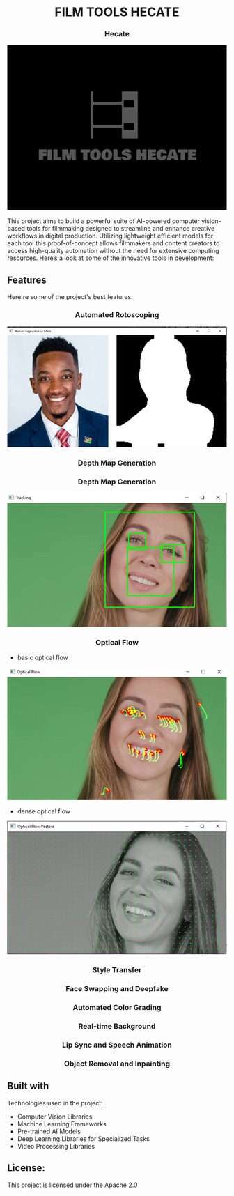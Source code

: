 <h1 align="center" id="title">FILM TOOLS HECATE</h1>

<h3 align="center" id="title">Hecate</h3>

![image alt](https://github.com/KolKemboi/FilmTools-Hecate/blob/2286f864bbd14d361d364659cf2e04f80c6747b8/logo.png)

<p id="description">This project aims to build a powerful suite of AI-powered computer vision-based tools for filmmaking designed to streamline and enhance creative workflows in digital production. Utilizing lightweight efficient models for each tool this proof-of-concept allows filmmakers and content creators to access high-quality automation without the need for extensive computing resources. Here’s a look at some of the innovative tools in development:</p>

  
  
<h2> Features</h2>

Here're some of the project's best features:

<h3 align="center" id="title">Automated Rotoscoping</h3>

![image alt](https://github.com/KolKemboi/FilmTools-Hecate/blob/8a091bfaf6d21cd7cbccbf7575937c7beeb22db8/hecate-basic-rotoscoping-tool.png)

<h3 align="center" id="title">Depth Map Generation</h3>
<h3 align="center" id="title">Depth Map Generation</h3>

![image alt](https://github.com/KolKemboi/FilmTools-Hecate/blob/3fed9da4fae61877f2e51dff47f3a9170be04d52/hecate-object-tracking.png)

<h3 align="center" id="title">Optical Flow</h3>   

* basic optical flow

![image alt](https://github.com/KolKemboi/FilmTools-Hecate/blob/3fed9da4fae61877f2e51dff47f3a9170be04d52/hecate-basic-optical-flow.png)

* dense optical flow

![image alt](https://github.com/KolKemboi/FilmTools-Hecate/blob/3fed9da4fae61877f2e51dff47f3a9170be04d52/hecate-dense-optical-flow.png)

<h3 align="center" id="title">Style Transfer</h3>   
<h3 align="center" id="title">Face Swapping and Deepfake</h3>   
<h3 align="center" id="title">Automated Color Grading</h3>   
<h3 align="center" id="title">Real-time Background</h3>   
<h3 align="center" id="title">Lip Sync and Speech Animation</h3>   
<h3 align="center" id="title">Object Removal and Inpainting</h3>   

  
<h2> Built with</h2>

Technologies used in the project:

*   Computer Vision Libraries
*   Machine Learning Frameworks
*   Pre-trained AI Models
*   Deep Learning Libraries for Specialized Tasks
*   Video Processing Libraries

<h2> License:</h2>

This project is licensed under the Apache 2.0